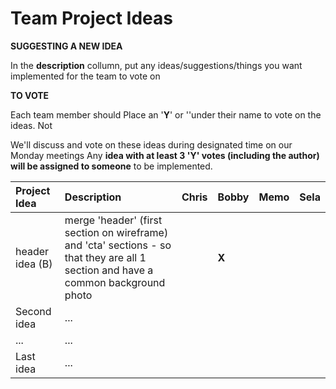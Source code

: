 # Team Project Ideas

**SUGGESTING A NEW IDEA**

In the **description** collumn, put any ideas/suggestions/things you want implemented for the team to vote on

**TO VOTE**

Each team member should Place an '**Y**' or ''under their name to vote on the ideas.
Not 


We'll discuss and vote on these ideas during designated time on our Monday meetings
Any **idea with at least 3 '**Y**' votes (including the author) will be assigned to someone** to be implemented.

| Project Idea | Description                                                                                                                                                           | Chris | Bobby | Memo | Sela |
| :---         | :------------------------------------------------------------------------------------------------------------------------------------------------------------------- | :---  | :--- | :--- | :--- |
| header idea (B)  | merge 'header' (first section on wireframe) and 'cta' sections - so that they are all 1 section and have a common background photo                                           |       |     **X**   |      |
| Second idea  | ...                                       |       |      |      |
| ...          | ...                    |       |      |      |
| Last idea  | ...                                       |       |      |      |
